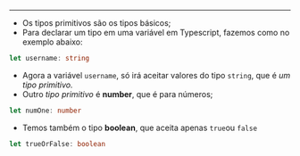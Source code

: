 ___
- Os tipos primitivos são os tipos básicos;
- Para declarar um tipo em uma variável em Typescript, fazemos como no exemplo abaixo:
```ts
let username: string
```
- Agora a variável `username`, só irá aceitar valores do tipo `string`, que é *um tipo primitivo.*
- Outro *tipo primitivo* é **number**, que é para números;
```ts
let numOne: number
```
- Temos também o tipo **boolean**, que aceita apenas `true`ou `false`
```ts
let trueOrFalse: boolean
```
